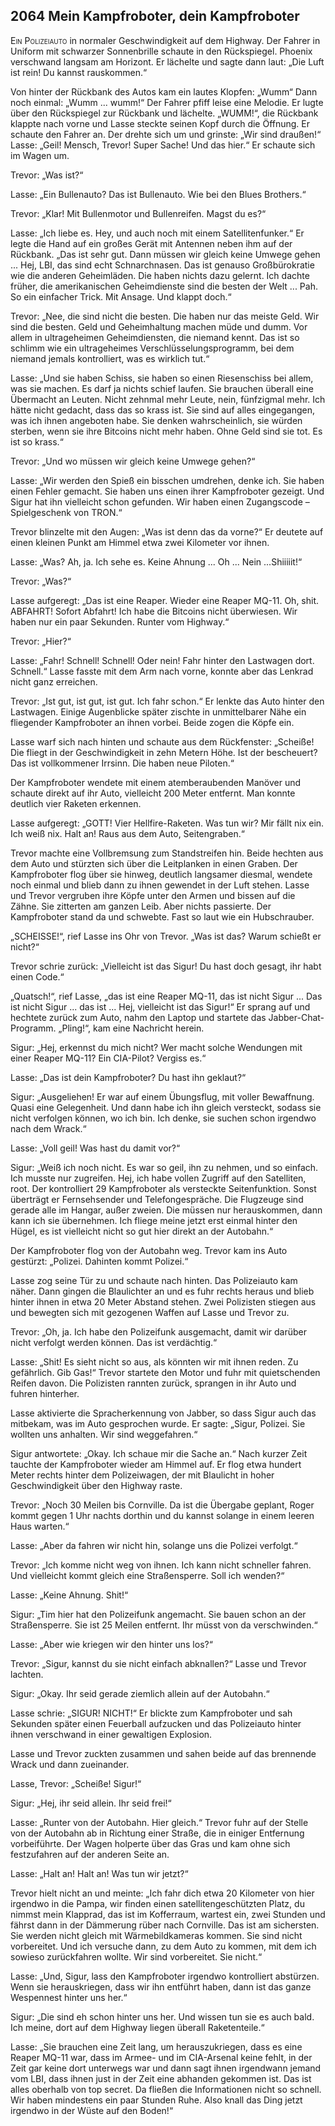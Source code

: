 ## **2064** Mein Kampfroboter, dein Kampfroboter

<span style="font-variant:small-caps;">Ein Polizeiauto</span> in normaler Geschwindigkeit auf dem Highway.
Der Fahrer in Uniform mit schwarzer Sonnenbrille schaute in den Rückspiegel.
Phoenix verschwand langsam am Horizont.
Er lächelte und sagte dann laut: „Die Luft ist rein! Du kannst rauskommen.“

Von hinter der Rückbank des Autos kam ein lautes Klopfen: „Wumm“ Dann noch einmal: „Wumm ... wumm!“
Der Fahrer pfiff leise eine Melodie.
Er lugte über den Rückspiegel zur Rückbank und lächelte.
„WUMM!“, die Rückbank klappte nach vorne und Lasse steckte seinen Kopf durch die Öffnung.
Er schaute den Fahrer an.
Der drehte sich um und grinste: „Wir sind draußen!“
Lasse: „Geil!
Mensch, Trevor!
Super Sache!
Und das hier.“
Er schaute sich im Wagen um.

Trevor: „Was ist?“

Lasse: „Ein Bullenauto?
Das ist Bullenauto.
Wie bei den Blues Brothers.“

Trevor: „Klar!
Mit Bullenmotor und Bullenreifen.
Magst du es?“

Lasse: „Ich liebe es.
Hey, und auch noch mit einem Satellitenfunker.“
Er legte die Hand auf ein großes Gerät mit Antennen neben ihm auf der Rückbank.
„Das ist sehr gut.
Dann müssen wir gleich keine Umwege gehen ... Hej, LBI, das sind echt Schnarchnasen.
Das ist genauso Großbürokratie wie die anderen Geheimläden.
Die haben nichts dazu gelernt.
Ich dachte früher, die amerikanischen Geheimdienste sind die besten der Welt ... Pah.
So ein einfacher Trick.
Mit Ansage.
Und klappt doch.“

Trevor: „Nee, die sind nicht die besten.
Die haben nur das meiste Geld.
Wir sind die besten.
Geld und Geheimhaltung machen müde und dumm.
Vor allem in ultrageheimen Geheimdiensten, die niemand kennt.
Das ist so schlimm wie ein ultrageheimes Verschlüsselungsprogramm, bei dem niemand jemals kontrolliert, was es wirklich tut.“

Lasse: „Und sie haben Schiss, sie haben so einen Riesenschiss bei allem, was sie machen.
Es darf ja nichts schief laufen.
Sie brauchen überall eine Übermacht an Leuten.
Nicht zehnmal mehr Leute, nein, fünfzigmal mehr.
Ich hätte nicht gedacht, dass das so krass ist.
Sie sind auf alles eingegangen, was ich ihnen angeboten habe.
Sie denken wahrscheinlich, sie würden sterben, wenn sie ihre Bitcoins nicht mehr haben.
Ohne Geld sind sie tot.
Es ist so krass.“

Trevor: „Und wo müssen wir gleich keine Umwege gehen?“

Lasse: „Wir werden den Spieß ein bisschen umdrehen, denke ich.
Sie haben einen Fehler gemacht.
Sie haben uns einen ihrer Kampfroboter gezeigt.
Und Sigur hat ihn vielleicht schon gefunden.
Wir haben einen Zugangscode – Spielgeschenk von TRON.“

Trevor blinzelte mit den Augen: „Was ist denn das da vorne?“
Er deutete auf einen kleinen Punkt am Himmel etwa zwei Kilometer vor ihnen.

Lasse: „Was?
Ah, ja.
Ich sehe es.
Keine Ahnung ... Oh ... Nein ...Shiiiiit!“

Trevor: „Was?“

Lasse aufgeregt: „Das ist eine Reaper.
Wieder eine Reaper MQ-11.
Oh, shit.
ABFAHRT!
Sofort Abfahrt!
Ich habe die Bitcoins nicht überwiesen.
Wir haben nur ein paar Sekunden.
Runter vom Highway.“

Trevor: „Hier?“

Lasse: „Fahr!
Schnell!
Schnell!
Oder nein!
Fahr hinter den Lastwagen dort.
Schnell.“
Lasse fasste mit dem Arm nach vorne, konnte aber das Lenkrad nicht ganz erreichen.

Trevor: „Ist gut, ist gut, ist gut.
Ich fahr schon.“
Er lenkte das Auto hinter den Lastwagen.
Einige Augenblicke später zischte in unmittelbarer Nähe ein fliegender Kampfroboter an ihnen vorbei.
Beide zogen die Köpfe ein.

Lasse warf sich nach hinten und schaute aus dem Rückfenster: „Scheiße!
Die fliegt in der Geschwindigkeit in zehn Metern Höhe.
Ist der bescheuert?
Das ist vollkommener Irrsinn.
Die haben neue Piloten.“

Der Kampfroboter wendete mit einem atemberaubenden Manöver und schaute direkt auf ihr Auto, vielleicht 200 Meter entfernt.
Man konnte deutlich vier Raketen erkennen.

Lasse aufgeregt: „GOTT!
Vier Hellfire-Raketen.
Was tun wir?
Mir fällt nix ein.
Ich weiß nix.
Halt an!
Raus aus dem Auto, Seitengraben.“

Trevor machte eine Vollbremsung zum Standstreifen hin.
Beide hechten aus dem Auto und stürzten sich über die Leitplanken in einen Graben.
Der Kampfroboter flog über sie hinweg, deutlich langsamer diesmal, wendete noch einmal und blieb dann zu ihnen gewendet in der Luft stehen.
Lasse und Trevor vergruben ihre Köpfe unter den Armen und bissen auf die Zähne.
Sie zitterten am ganzen Leib.
Aber nichts passierte.
Der Kampfroboter stand da und schwebte.
Fast so laut wie ein Hubschrauber.

„SCHEISSE!“, rief Lasse ins Ohr von Trevor.
„Was ist das?
Warum schießt er nicht?“

Trevor schrie zurück: „Vielleicht ist das Sigur!
Du hast doch gesagt, ihr habt einen Code.“

„Quatsch!“, rief Lasse, „das ist eine Reaper MQ-11, das ist nicht Sigur ...
Das ist nicht Sigur ... das ist ... Hej, vielleicht ist das Sigur!“
Er sprang auf und hechtete zurück zum Auto, nahm den Laptop und startete das Jabber-Chat-Programm.
„Pling!“, kam eine Nachricht herein.

Sigur: „Hej, erkennst du mich nicht?
Wer macht solche Wendungen mit einer Reaper MQ-11?
Ein CIA-Pilot?
Vergiss es.“

Lasse: „Das ist dein Kampfroboter?
Du hast ihn geklaut?“

Sigur: „Ausgeliehen!
Er war auf einem Übungsflug, mit voller Bewaffnung.
Quasi eine Gelegenheit.
Und dann habe ich ihn gleich versteckt, sodass sie nicht verfolgen können, wo ich bin.
Ich denke, sie suchen schon irgendwo nach dem Wrack.“

Lasse: „Voll geil!
Was hast du damit vor?“

Sigur: „Weiß ich noch nicht.
Es war so geil, ihn zu nehmen, und so einfach.
Ich musste nur zugreifen.
Hej, ich habe vollen Zugriff auf den Satelliten, root.
Der kontrolliert 29 Kampfroboter als versteckte Seitenfunktion.
Sonst überträgt er Fernsehsender und Telefongespräche.
Die Flugzeuge sind gerade alle im Hangar, außer zweien.
Die müssen nur herauskommen, dann kann ich sie übernehmen.
Ich fliege meine jetzt erst einmal hinter den Hügel, es ist vielleicht nicht so gut hier direkt an der Autobahn.“

Der Kampfroboter flog von der Autobahn weg.
Trevor kam ins Auto gestürzt: „Polizei.
Dahinten kommt Polizei.“

Lasse zog seine Tür zu und schaute nach hinten.
Das Polizeiauto kam näher.
Dann gingen die Blaulichter an und es fuhr rechts heraus und blieb hinter ihnen in etwa 20 Meter Abstand stehen.
Zwei Polizisten stiegen aus und bewegten sich mit gezogenen Waffen auf Lasse und Trevor zu.

Trevor: „Oh, ja.
Ich habe den Polizeifunk ausgemacht, damit wir darüber nicht verfolgt werden können.
Das ist verdächtig.“

Lasse: „Shit!
Es sieht nicht so aus, als könnten wir mit ihnen reden.
Zu gefährlich.
Gib Gas!“
Trevor startete den Motor und fuhr mit quietschenden Reifen davon.
Die Polizisten rannten zurück, sprangen in ihr Auto und fuhren hinterher.

Lasse aktivierte die Spracherkennung von Jabber, so dass Sigur auch das mitbekam, was im Auto gesprochen wurde.
Er sagte: „Sigur, Polizei.
Sie wollten uns anhalten.
Wir sind weggefahren.“

Sigur antwortete: „Okay.
Ich schaue mir die Sache an.“ Nach kurzer Zeit tauchte der Kampfroboter wieder am Himmel auf.
Er flog etwa hundert Meter rechts hinter dem Polizeiwagen, der mit Blaulicht in hoher Geschwindigkeit über den Highway raste.

Trevor: „Noch 30 Meilen bis Cornville.
Da ist die Übergabe geplant, Roger kommt gegen 1 Uhr nachts dorthin und du kannst solange in einem leeren Haus warten.“

Lasse: „Aber da fahren wir nicht hin, solange uns die Polizei verfolgt.“

Trevor: „Ich komme nicht weg von ihnen.
Ich kann nicht schneller fahren.
Und vielleicht kommt gleich eine Straßensperre.
Soll ich wenden?“

Lasse: „Keine Ahnung.
Shit!“

Sigur: „Tim hier hat den Polizeifunk angemacht.
Sie bauen schon an der Straßensperre.
Sie ist 25 Meilen entfernt.
Ihr müsst von da verschwinden.“

Lasse: „Aber wie kriegen wir den hinter uns los?“

Trevor: „Sigur, kannst du sie nicht einfach abknallen?“
Lasse und Trevor lachten.

Sigur: „Okay.
Ihr seid gerade ziemlich allein auf der Autobahn.“

Lasse schrie: „SIGUR! NICHT!“
Er blickte zum Kampfroboter und sah Sekunden später einen Feuerball aufzucken und das Polizeiauto hinter ihnen verschwand in einer gewaltigen Explosion.

Lasse und Trevor zuckten zusammen und sahen beide auf das brennende Wrack und dann zueinander.

Lasse, Trevor: „Scheiße! Sigur!“

Sigur: „Hej, ihr seid allein.
Ihr seid frei!“

Lasse: „Runter von der Autobahn.
Hier gleich.“
Trevor fuhr auf der Stelle von der Autobahn ab in Richtung einer Straße, die in einiger Entfernung vorbeiführte.
Der Wagen holperte über das Gras und kam ohne sich festzufahren auf der anderen Seite an.

Lasse: „Halt an! Halt an!
Was tun wir jetzt?“

Trevor hielt nicht an und meinte: „Ich fahr dich etwa 20 Kilometer von hier irgendwo in die Pampa, wir finden einen satellitengeschützten Platz, du nimmst mein Klapprad, das ist im Kofferraum, wartest ein, zwei Stunden und fährst dann in der Dämmerung rüber nach Cornville.
Das ist am sichersten.
Sie werden nicht gleich mit Wärmebildkameras kommen.
Sie sind nicht vorbereitet.
Und ich versuche dann, zu dem Auto zu kommen, mit dem ich sowieso zurückfahren wollte.
Wir sind vorbereitet.
Sie nicht.“

Lasse: „Und, Sigur, lass den Kampfroboter irgendwo kontrolliert abstürzen.
Wenn sie herauskriegen, dass wir ihn entführt haben, dann ist das ganze Wespennest hinter uns her.“

Sigur: „Die sind eh schon hinter uns her.
Und wissen tun sie es auch bald.
Ich meine, dort auf dem Highway liegen überall Raketenteile.“

Lasse: „Sie brauchen eine Zeit lang, um herauszukriegen, dass es eine Reaper MQ-11 war, dass im Armee- und im CIA-Arsenal keine fehlt, in der Zeit gar keine dort unterwegs war und dann sagt ihnen irgendwann jemand vom LBI, dass ihnen just in der Zeit eine abhanden gekommen ist.
Das ist alles oberhalb von top secret.
Da fließen die Informationen nicht so schnell.
Wir haben mindestens ein paar Stunden Ruhe.
Also knall das Ding jetzt irgendwo in der Wüste auf den Boden!“
